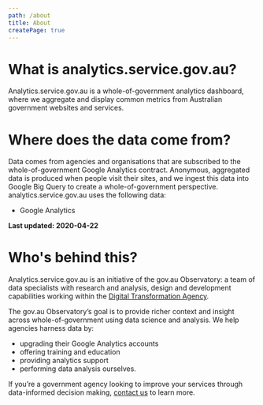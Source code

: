 ```yaml
---
path: /about
title: About
createPage: true
---
```


# What is analytics.service.gov.au? 

Analytics.service.gov.au is a whole-of-government analytics dashboard, where we aggregate and display common metrics from Australian government websites and services. 

# Where does the data come from? 
Data comes from agencies and organisations that are subscribed to the whole-of-government Google Analytics contract. Anonymous, aggregated data is produced when people visit their sites, and we ingest this data into Google Big Query to create a whole-of-government perspective. 
analytics.service.gov.au uses the following data: 
- Google Analytics 

**Last updated: 2020-04-22**

# Who's behind this?  

Analytics.service.gov.au is an initiative of the gov.au Observatory: a team of data specialists with research and analysis, design and development capabilities working within the [Digital Transformation Agency](https://dta.gov.au).  

The gov.au Observatory’s goal is to provide richer context and insight across whole-of-government using data science and analysis. We help agencies harness data by:  
- upgrading their Google Analytics accounts 
- offering training and education 
- providing analytics support  
- performing data analysis ourselves.  

If you’re a government agency looking to improve your services through data-informed decision making, [contact us](/contact) to learn more.